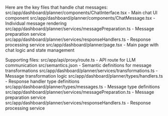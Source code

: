 Here are the key files that handle chat messages:
src/app/dashboard/planner/components/ChatInterface.tsx - Main chat UI component
src/app/dashboard/planner/components/ChatMessage.tsx - Individual message rendering
src/app/dashboard/planner/services/messagePreparation.ts - Message preparation service
src/app/dashboard/planner/services/responseHandlers.ts - Response processing service
src/app/dashboard/planner/page.tsx - Main page with chat logic and state management

Supporting files:
src/app/api/proxy/route.ts - API route for LLM communication
src/semantics.json - Semantic definitions for message transformations
src/app/dashboard/planner/services/transformations.ts - Message transformation logic
src/app/dashboard/planner/types/handlers.ts - Response handler type definitions
src/app/dashboard/planner/types/messages.ts - Message type definitions
src/app/dashboard/planner/services/messagePreparation.ts - Message preparation service
src/app/dashboard/planner/services/responseHandlers.ts - Response processing service
